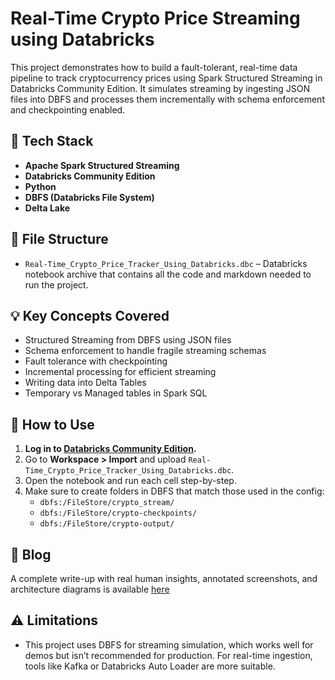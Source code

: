   
# Real-Time Crypto Price Streaming using Databricks

This project demonstrates how to build a fault-tolerant, real-time data pipeline to track cryptocurrency prices using Spark Structured Streaming in Databricks Community Edition. It simulates streaming by ingesting JSON files into DBFS and processes them incrementally with schema enforcement and checkpointing enabled.

## 🔧 Tech Stack

- **Apache Spark Structured Streaming**
- **Databricks Community Edition**
- **Python**
- **DBFS (Databricks File System)**
- **Delta Lake**

## 📂 File Structure

- `Real-Time_Crypto_Price_Tracker_Using_Databricks.dbc` – Databricks notebook archive that contains all the code and markdown needed to run the project.

## 💡 Key Concepts Covered

- Structured Streaming from DBFS using JSON files  
- Schema enforcement to handle fragile streaming schemas  
- Fault tolerance with checkpointing  
- Incremental processing for efficient streaming  
- Writing data into Delta Tables  
- Temporary vs Managed tables in Spark SQL

## 🚀 How to Use

1. **Log in to [Databricks Community Edition](https://community.cloud.databricks.com/).**
2. Go to **Workspace > Import** and upload `Real-Time_Crypto_Price_Tracker_Using_Databricks.dbc`.
3. Open the notebook and run each cell step-by-step.
4. Make sure to create folders in DBFS that match those used in the config:
   - `dbfs:/FileStore/crypto_stream/`
   - `dbfs:/FileStore/crypto-checkpoints/`
   - `dbfs:/FileStore/crypto-output/`

## 📸 Blog

A complete write-up with real human insights, annotated screenshots, and architecture diagrams is available [here](https://gerbil-purple-7gfl.squarespace.com/config/pages/68009c952c57e938cc907b3e)

## ⚠️ Limitations

- This project uses DBFS for streaming simulation, which works well for demos but isn’t recommended for production. For real-time ingestion, tools like Kafka or Databricks Auto Loader are more suitable.
